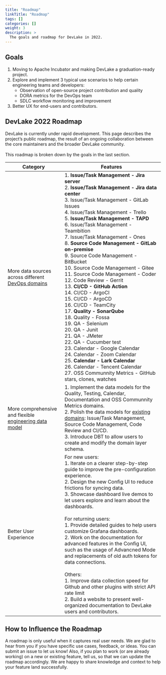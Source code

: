```yaml
---
title: "Roadmap"
linkTitle: "Roadmap"
tags: []
categories: []
weight: 3
description: >
  The goals and roadmap for DevLake in 2022.
---
```



## Goals
1. Moving to Apache Incubator and making DevLake a graduation-ready project.
2. Explore and implement 3 typical use scenarios to help certain engineering teams and developers:
   - Observation of open-source project contribution and quality
   - DORA metrics for the DevOps team
   - SDLC workflow monitoring and improvement
3. Better UX for end-users and contributors.


## DevLake 2022 Roadmap
DevLake is currently under rapid development. This page describes the project’s public roadmap, the result of an ongoing collaboration between the core maintainers and the broader DevLake community.<br/><br/>
This roadmap is broken down by the goals in the last section.


| Category | Features|
| --- | --- |
| More data sources across different [DevOps domains](../05-DataModels/01-DevLakeDomainLayerSchema.md)| 1. **Issue/Task Management - Jira server** <br/> 2. **Issue/Task Management - Jira data center** <br/> 3. Issue/Task Management - GitLab Issues <br/> 4. Issue/Task Management - Trello <br/> 5. **Issue/Task Management - TAPD** <br/> 6. Issue/Task Management - Teambition <br/> 7. Issue/Task Management - Ones <br/> 8. **Source Code Management - GitLab on-premise** <br/> 9. Source Code Management - BitBucket <br/> 10. Source Code Management - Gitee <br/> 11. Source Code Management - Coder <br/> 12. Code Review - Gerrit <br/> 13. **CI/CD - GitHub Action** <br/> 14. CI/CD - ArgoCI <br/> 15. CI/CD - ArgoCD <br/> 16. CI/CD - TeamCity <br/> 17. **Quality - SonarQube** <br/> 18. Quality - Fossa <br/> 19. QA - Selenium <br/> 20. QA - Junit <br/> 21. QA - JMeter <br/> 22. QA - Cucumber test <br/> 23. Calendar - Google Calendar <br/> 24. Calendar - Zoom Calendar <br/> 25. **Calendar - Lark Calendar** <br/> 26. Calendar - Tencent Calendar <br/> 27. OSS Communnity Metrics - GitHub stars, clones, watches <br/>|
| More comprehensive and flexible [engineering data model](../05-DataModels/01-DevLakeDomainLayerSchema.md) | 1. Implement the data models for the Quality, Testing, Calendar, Documentation and OSS Communnity Metrics domains.<br/> 2. Polish the data models for [existing domains](../05-DataModels/01-DevLakeDomainLayerSchema.md): Issue/Task Management, Source Code Management, Code Review and CI/CD.<br/> 3. Introduce DBT to allow users to create and modify the domain layer schema.<br/> |
| Better User Experience | For new users: <br/> 1. Iterate on a clearer step-by-step guide to improve the pre-configuration experience.<br/>2. Design the new Config UI to reduce frictions for syncing data. <br/> 3. Showcase dashboard live demos to let users explore and learn about the dashboards.<br/><br/>For returning users:<br/> 1. Provide detailed guides to help users customize Grafana dashboards.<br/> 2. Work on the documentation for advanced features in the Config UI, such as the usage of Advancned Mode and replacements of old auth tokens for data connections.<br/><br/>Others:<br/> 1. Improve data collection speed for Github and other plugins with strict API rate limit <br/> 2. Build a website to present well-organized documentation to DevLake users and contributors. <br/> |


## How to Influence the Roadmap
A roadmap is only useful when it captures real user needs. We are glad to hear from you if you have specific use cases, feedback, or ideas. You can submit an issue to let us know!
Also, if you plan to work (or are already working) on a new or existing feature, tell us, so that we can update the roadmap accordingly. We are happy to share knowledge and context to help your feature land successfully.
<br/><br/><br/>


